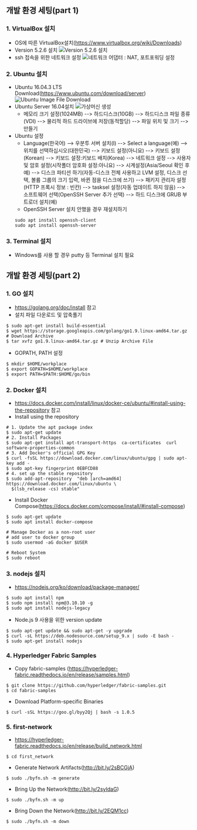 ## 개발 환경 세팅(part 1)
### 1. VirtualBox 설치
  - OS에 따른 VirtualBox설치(https://www.virtualbox.org/wiki/Downloads)
  - Version 5.2.6 설치
    ![Version 5.2.6 설치](https://github.com/aimmvp/BlockChain/blob/master/bc1_1.png)
  - ssh 접속을 위한 네트워크 설정
    ![네트워크 어댑터 : NAT, 포트포워딩 설정](https://github.com/aimmvp/BlockChain/blob/master/bc1_2.png)
	
### 2. Ubuntu 설치
  - Ubuntu 16.04.3 LTS Download(https://www.ubuntu.com/download/server)
    ![Ubuntu Image File Download](https://github.com/aimmvp/BlockChain/blob/master/bc2_1.png)
  - Ubuntu Server 16.04설치
    ![가상머신 생성](https://github.com/aimmvp/BlockChain/blob/master/bc2_2.png)
    * 메모리 크기 설정(1024MB) --> 하드디스크(10GB) --> 하드디스크 파일 종류(VDI) --> 물리적 하드 드라이브에 저장(동적할당) --> 파일 위치 및 크기 --> 만들기
  - Ubuntu 설정
    * Language(한국어) --> 우분투 서버 설치(I) --> Select a language(예) --> 위치를 선택하십시오(대한민국) --> 키보드 설정(아니요) --> 키보드 설정(Korean) --> 키보드 설정:키보드 배치(Korea) --> 네트워크 설정 --> 사용자 및 암호 설정(시작폴더 암호화 설정:아니요) --> 시계설정(Asia/Seoul 확인 후 예) --> 디스크 파티션 하기(자동-디스크 전체 사용하고 LVM 설정, 디스크 선택, 볼륨 그룹의 크기 입력, 바뀐 점을 디스크에 쓰기) --> 패키지 관리자 설정(HTTP 프록시 정보 : 빈칸) --> tasksel 설정(자동 업데이트 하지 않음) --> 소프트웨어 선택(OpenSSH Server 추가 선택) --> 하드 디스크에 GRUB 부트로더 설치(예)
    * OpenSSH Server 설치 안했을 경우 재설치하기
    ```
	sudo apt install openssh-client
	sudo apt install openssh-server
	```
	
### 3. Terminal 설치
  - Windows를 사용 할 경우 putty 등 Terminal 설치 필요

## 개발 환경 세팅(part 2)
### 1. GO 설치
  - https://golang.org/doc/install 참고
  - 설치 파일 다운로드 및 압축풀기
  ```
  $ sudo apt-get install build-essential
  $ wget https://storage.googleapis.com/golang/go1.9.linux-amd64.tar.gz # Download Archive
  $ tar xvfz go1.9.linux-amd64.tar.gz # Unzip Archive File
  ```
  - GOPATH, PATH 설정
  ```
  $ mkdir $HOME/workplace
  $ export GOPATH=$HOME/workplace
  $ export PATH=$PATH:$HOME/go/bin
  ```
  
### 2. Docker 설치
  - https://docs.docker.com/install/linux/docker-ce/ubuntu/#install-using-the-repository 참고
  - Install using the repository
  ```
  # 1. Update the apt package index
  $ sudo apt-get update     
  # 2. Install Packages
  $ sudo apt-get install apt-transport-https  ca-certificates  curl  software-properties-common
  # 3. Add Docker's official GPG Key
  $ curl -fsSL https://download.docker.com/linux/ubuntu/gpg | sudo apt-key add -
  $ sudo apt-key fingerprint 0EBFCD88
  # 4. set up the stable repository
  $ sudo add-apt-repository  "deb [arch=amd64] https://download.docker.com/linux/ubuntu \
    $(lsb_release -cs) stable"
  ```
  - Install Docker Compose(https://docs.docker.com/compose/install/#install-compose)
  ```
  $ sudo apt-get update
  $ sudo apt install docker-compose
  ``` 
  ```
  # Manage Docker as a non-root user
  # add user to docker group
  $ sudo usermod -aG docker $USER
  ```
  ```
  # Reboot System
  $ sudo reboot
  ```
  
### 3. nodejs 설치
 - https://nodejs.org/ko/download/package-manager/
```
$ sudo apt install npm
$ sudo npm install npm@3.10.10 -g
$ sudo apt install nodejs-legacy
```
 - Node.js 9 사용을 위한 version update
 ```
 $ sudo apt-get update && sudo apt-get -y upgrade
 $ curl -sL https://deb.nodesource.com/setup_9.x | sudo -E bash -
 $ sudo apt-get install nodejs
 ```


### 4. Hyperledger Fabric Samples
 - Copy fabric-samples (https://hyperledger-fabric.readthedocs.io/en/release/samples.html)
 ```
 $ git clone https://github.com/hyperledger/fabric-samples.git
 $ cd fabric-samples
 ```
 - Download Platform-specific Binaries
 ```
 $ curl -sSL https://goo.gl/byy2Qj | bash -s 1.0.5
 ```

### 5. first-network
 - https://hyperledger-fabric.readthedocs.io/en/release/build_network.html
 ```
 $ cd first_network
 ```
 - Generate Network Artifacts(http://bit.ly/2sBCGjA)
 ```
 $ sudo ./byfn.sh -m generate
 ```
 - Bring Up the Network(http://bit.ly/2syIdaG)
 ```
 $ sudo ./byfn.sh -m up
 ```
 - Bring Down the Network(http://bit.ly/2EQM1cc)
 ```
 $ sudo ./byfn.sh -m down
 ```